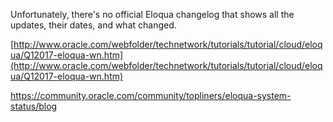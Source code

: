 Unfortunately, there's no official Eloqua changelog that shows all the updates, their dates, and what changed.

[http://www.oracle.com/webfolder/technetwork/tutorials/tutorial/cloud/eloqua/Q12017-eloqua-wn.htm](http://www.oracle.com/webfolder/technetwork/tutorials/tutorial/cloud/eloqua/Q12017-eloqua-wn.htm)

https://community.oracle.com/community/topliners/eloqua-system-status/blog



